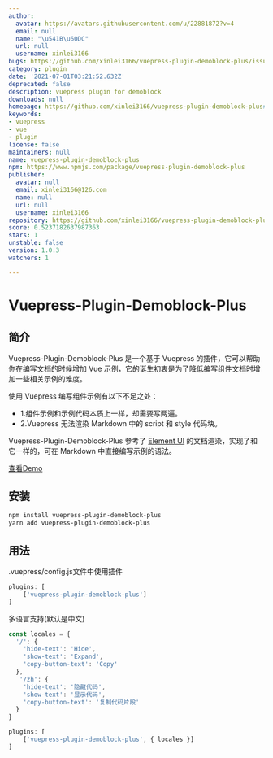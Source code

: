 ```yaml
---
author:
  avatar: https://avatars.githubusercontent.com/u/22881872?v=4
  email: null
  name: "\u541B\u60DC"
  url: null
  username: xinlei3166
bugs: https://github.com/xinlei3166/vuepress-plugin-demoblock-plus/issues
category: plugin
date: '2021-07-01T03:21:52.632Z'
deprecated: false
description: vuepress plugin for demoblock
downloads: null
homepage: https://github.com/xinlei3166/vuepress-plugin-demoblock-plus#readme
keywords:
- vuepress
- vue
- plugin
license: false
maintainers: null
name: vuepress-plugin-demoblock-plus
npm: https://www.npmjs.com/package/vuepress-plugin-demoblock-plus
publisher:
  avatar: null
  email: xinlei3166@126.com
  name: null
  url: null
  username: xinlei3166
repository: https://github.com/xinlei3166/vuepress-plugin-demoblock-plus
score: 0.5237182637987363
stars: 1
unstable: false
version: 1.0.3
watchers: 1

---
```


# Vuepress-Plugin-Demoblock-Plus

## 简介

Vuepress-Plugin-Demoblock-Plus 是一个基于 Vuepress 的插件，它可以帮助你在编写文档的时候增加 Vue 示例，它的诞生初衷是为了降低编写组件文档时增加一些相关示例的难度。

使用 Vuepress 编写组件示例有以下不足之处：
  * 1.组件示例和示例代码本质上一样，却需要写两遍。
  * 2.Vuepress 无法渲染 Markdown 中的 script 和 style 代码块。

Vuepress-Plugin-Demoblock-Plus 参考了 [Element UI](https://github.com/element-plus/element-plus) 的文档渲染，实现了和它一样的，可在 Markdown 中直接编写示例的语法。

[查看Demo](https://xinlei3166.github.io/vuepress-demo/)



## 安装

```bash
npm install vuepress-plugin-demoblock-plus
yarn add vuepress-plugin-demoblock-plus
```



## 用法

.vuepress/config.js文件中使用插件

```js
plugins: [
	['vuepress-plugin-demoblock-plus']
]
```



多语言支持(默认是中文)

```js
const locales = {
  '/': {
    'hide-text': 'Hide',
    'show-text': 'Expand',
    'copy-button-text': 'Copy'
  },
   '/zh': {
    'hide-text': '隐藏代码',
    'show-text': '显示代码',
    'copy-button-text': '复制代码片段'
  }
}

plugins: [
	['vuepress-plugin-demoblock-plus', { locales }]
]
```

